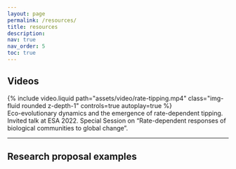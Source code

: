 ```yaml
---
layout: page
permalink: /resources/
title: resources
description:
nav: true
nav_order: 5
toc: true
---
```


## Videos

<div class="row">
    <div class="col-sm mt-3 mt-md-0">
        {% include video.liquid path="assets/video/rate-tipping.mp4" class="img-fluid rounded z-depth-1" controls=true autoplay=true %}
    </div>
</div>

<div class="caption">
    Eco-evolutionary dynamics and the emergence of rate-dependent tipping.
    Invited talk at ESA 2022. Special Session on “Rate-dependent responses of biological communities to global change”.
</div>

---

## Research proposal examples
